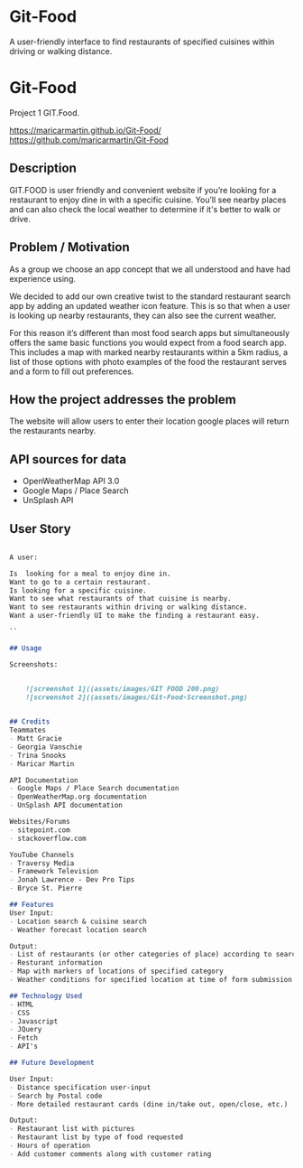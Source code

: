 # Git-Food
A user-friendly interface to find restaurants of specified cuisines within driving or walking distance. 

# Git-Food

Project 1
GIT.Food.

<https://maricarmartin.github.io/Git-Food/>
<https://github.com/maricarmartin/Git-Food>

## Description

GIT.FOOD is user friendly and convenient website if you’re looking for a restaurant to enjoy dine in with a specific cuisine. You’ll see nearby places and can also check the local weather to determine if it's better to walk or drive.

## Problem / Motivation

As a group we choose an app concept that we all understood and have had experience using.

We decided to add our own creative twist to the standard restaurant search app by adding an updated weather icon feature. This is so that when a user is looking up nearby restaurants, they can also see the current weather.

For this reason it’s different than most food search apps but simultaneously offers the same basic functions you would expect from a food search app. This includes a map with marked nearby restaurants within a 5km radius, a list of those options with photo examples of the food the restaurant serves and a form to fill out preferences.

## How the project addresses the problem

The website will allow users to enter their location google places will return the restaurants nearby.

## API sources for data

- OpenWeatherMap API 3.0
- Google Maps / Place Search
- UnSplash API

## User Story

```md

A user:

Is  looking for a meal to enjoy dine in.
Want to go to a certain restaurant.
Is looking for a specific cuisine.
Want to see what restaurants of that cuisine is nearby.
Want to see restaurants within driving or walking distance.
Want a user-friendly UI to make the finding a restaurant easy.

``

## Usage

Screenshots:


    ![screenshot 1]((assets/images/GIT FOOD 200.png)
    ![screenshot 2]((assets/images/Git-Food-Screenshot.png)
    

## Credits
Teammates
- Matt Gracie
- Georgia Vanschie
- Trina Snooks
- Maricar Martin

API Documentation
- Google Maps / Place Search documentation
- OpenWeatherMap.org documentation
- UnSplash API documentation

Websites/Forums
- sitepoint.com
- stackoverflow.com

YouTube Channels
- Traversy Media
- Framework Television
- Jonah Lawrence - Dev Pro Tips
- Bryce St. Pierre

## Features
User Input:
- Location search & cuisine search
- Weather forecast location search

Output:
- List of restaurants (or other categories of place) according to search query
- Resturant information
- Map with markers of locations of specified category
- Weather conditions for specified location at time of form submission

## Technology Used
- HTML
- CSS
- Javascript
- JQuery
- Fetch
- API's

## Future Development

User Input:
- Distance specification user-input
- Search by Postal code
- More detailed restaurant cards (dine in/take out, open/close, etc.)  

Output:
- Restaurant list with pictures
- Restaurant list by type of food requested
- Hours of operation
- Add customer comments along with customer rating





